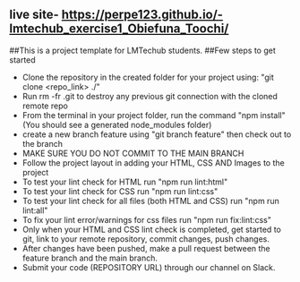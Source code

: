 ## live site-  https://perpe123.github.io/-lmtechub_exercise1_Obiefuna_Toochi/
##This is a project template for LMTechub students.
##Few steps to get started
- Clone the repository in the created folder for your project using: "git clone <repo_link> ./"
- Run rm -fr .git to destroy any previous git connection with the cloned remote repo
- From the terminal in your project folder, run the command "npm install" (You should see a generated node_modules folder)
- create a new branch feature using "git branch feature" then check out to the branch
- MAKE SURE YOU DO NOT COMMIT TO THE MAIN BRANCH
- Follow the project layout in adding your HTML, CSS AND Images to the project
- To test your lint check for HTML run "npm run lint:html"
- To test your lint check for CSS run "npm run lint:css"
- To test your lint check for all files (both HTML and CSS) run "npm run lint:all"
- To fix your lint error/warnings for css files run "npm run fix:lint:css"
- Only when your HTML and CSS lint check is completed, get started to git, link to your remote repository, commit changes, push changes. 
- After changes have been pushed, make a pull request between the feature branch and the main branch.
- Submit your code (REPOSITORY URL) through our channel on Slack.